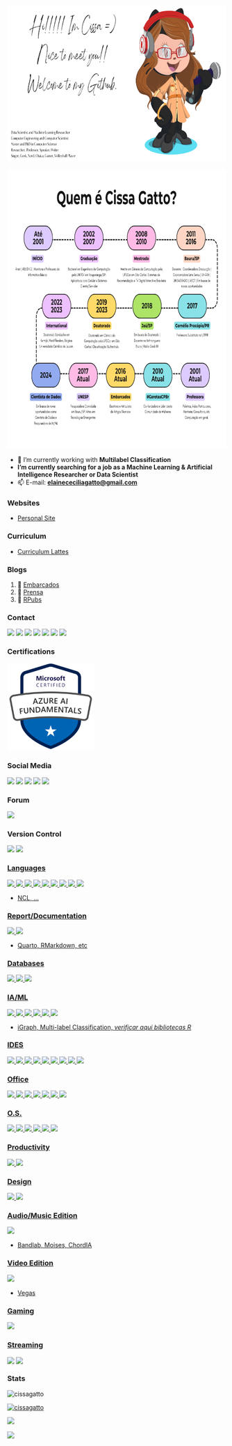 <p align="center"><img src="https://github.com/cissagatto/cissagatto/blob/main/github.png" width="640" height="360"/> </a>
<p align="center"><img src="https://github.com/cissagatto/cissagatto/blob/main/quem-cissa.png" width="720" height="640"/> </a>

- 🔭 I’m currently working with **Multilabel Classification**
- **I’m currently searching for a job as a Machine Learning & Artificial Intelligence Researcher or Data Scientist**  
- 📫 E-mail: **elainececiliagatto@gmail.com**


### Websites
- [Personal Site](https://sites.google.com/view/cissagatto)

### Curriculum
- [Curriculum Lattes](http://lattes.cnpq.br/8559022477811603)
  
### Blogs
1. 📝 [Embarcados](https://www.embarcados.com.br/author/cissa/)
2. 📝 [Prensa](https://prensa.li/@cissa.gatto/)
3. 📝 [RPubs](https://rpubs.com/cissagatto)


### Contact
<p align="left">
<img src="https://img.shields.io/badge/WhatsApp-25D366?style=for-the-badge&logo=whatsapp&logoColor=white" /> 
<img src="https://img.shields.io/badge/Telegram-2CA5E0?style=for-the-badge&logo=telegram&logoColor=white" />
<img src="https://img.shields.io/badge/Gmail-D14836?style=for-the-badge&logo=gmail&logoColor=white" />
<img src="https://img.shields.io/badge/Messenger-00B2FF?style=for-the-badge&logo=messenger&logoColor=white" />
<img src="https://img.shields.io/badge/Microsoft_Outlook-0078D4?style=for-the-badge&logo=microsoft-outlook&logoColor=white" />
<img src="https://img.shields.io/badge/Discord-%235865F2.svg?style=for-the-badge&logo=discord&logoColor=white"/>
<img src="https://img.shields.io/badge/Slack-4A154B?style=for-the-badge&logo=slack&logoColor=white"/>


### Certifications
<p align="left">
<img src="https://github.com/cissagatto/cissagatto/blob/main/azure-ai-fundamentals-600x600.png" width="200" height="200"/> </a> 


### Social Media
<p align="left">
<a href="https://linkedin.com/in/elainececiliagatto" target="blank"><img src="https://img.shields.io/badge/LinkedIn-0077B5?style=for-the-badge&logo=linkedin&logoColor=white"/></a>
<a href="https://www.facebook.com/elainececiliagatto/" target="blank"><img src="https://img.shields.io/badge/Facebook-1877F2?style=for-the-badge&logo=facebook&logoColor=white" /></a>
<a href="https://twitter.com/cissagatto" target="blank"><img src="https://img.shields.io/badge/Twitter-1DA1F2?style=for-the-badge&logo=twitter&logoColor=white" /></a>
<a href="https://instagram.com/cissagatto" target="blank"><img src="https://img.shields.io/badge/Instagram-E4405F?style=for-the-badge&logo=instagram&logoColor=white" /></a>
<a href="https://www.researchgate.net/profile/Elaine-Gatto target="blank"> <img src="ttps://img.shields.io/badge/ResearchGate-00CCBB?style=for-the-badge&logo=ResearchGate&logoColor=white" /></a>  
<a href="https://www.kaggle.com/elainececiliagatto" src="https://img.shields.io/badge/Kaggle-035a7d?style=for-the-badge&logo=kaggle&logoColor=white" /></a>

### Forum  
<p align="left">
<a href="https://stackoverflow.com/users/12873104" target="blank"><img src="https://img.shields.io/badge/Stack_Overflow-FE7A16?style=for-the-badge&logo=stack-overflow&logoColor=white" /></a>


### Version Control
<p align="left">
<a href="https://gitlab.com/elainececiliagatto" target="blank"><img src="https://img.shields.io/badge/GitLab-330F63?style=for-the-badge&logo=gitlab&logoColor=white" /></a>
<a href="https://github.com/cissagatto" target="blank"> <img src="https://img.shields.io/badge/git-%23F05033.svg?style=for-the-badge&logo=git&logoColor=white"/>


### Languages
<p align="left">
<img src="https://img.shields.io/badge/r-%23276DC3.svg?style=for-the-badge&logo=r&logoColor=white"/>
<img src="https://img.shields.io/badge/Python-3776AB?style=for-the-badge&logo=python&logoColor=white"/>
<img src="https://img.shields.io/badge/C-00599C?style=for-the-badge&logo=c&logoColor=white"/>
<img src="https://img.shields.io/badge/C%2B%2B-00599C?style=for-the-badge&logo=c%2B%2B&logoColor=white"/>
<img src="https://img.shields.io/badge/Java-ED8B00?style=for-the-badge&logo=java&logoColor=white"/>
<img src="https://img.shields.io/badge/Lua-2C2D72?style=for-the-badge&logo=lua&logoColor=white"/>
<img src="https://img.shields.io/badge/assembly%20script-%23000000.svg?style=for-the-badge&logo=assemblyscript&logoColor=white"/>
<img src="https://img.shields.io/badge/PowerShell-%235391FE.svg?style=for-the-badge&logo=powershell&logoColor=white"/>
<img src="https://img.shields.io/badge/Shell_Script-121011?style=for-the-badge&logo=gnu-bash&logoColor=white"/>

- NCL, ... 

### Report/Documentation
<p align="left">
<img src="https://img.shields.io/badge/latex-%23008080.svg?style=for-the-badge&logo=latex&logoColor=white"/>
<img src="https://img.shields.io/badge/Markdown-000000?style=for-the-badge&logo=markdown&logoColor=white"/>

- Quarto, RMarkdown, etc
  
  
### Databases
<p align="left">
<img src="https://img.shields.io/badge/MySQL-00000F?style=for-the-badge&logo=mysql&logoColor=white"/>
<img src="https://img.shields.io/badge/PostgreSQL-316192?style=for-the-badge&logo=postgresql&logoColor=white"/>
<img src="https://img.shields.io/badge/MongoDB-4EA94B?style=for-the-badge&logo=mongodb&logoColor=white"/>


### IA/ML
<p align="left">
<img src="https://img.shields.io/badge/Matplotlib-%23ffffff.svg?style=for-the-badge&logo=Matplotlib&logoColor=black"/>
<img src="https://img.shields.io/badge/numpy-%23013243.svg?style=for-the-badge&logo=numpy&logoColor=white"/>
<img src="https://img.shields.io/badge/pandas-%23150458.svg?style=for-the-badge&logo=pandas&logoColor=white"/>
<img src="https://img.shields.io/badge/Plotly-%233F4F75.svg?style=for-the-badge&logo=plotly&logoColor=white"/>
<img src="htps://img.shields.io/badge/scikit--learn-%23F7931E.svg?style=for-the-badge&logo=scikit-learn&logoColor=white"/>
<img src="https://img.shields.io/badge/SciPy-%230C55A5.svg?style=for-the-badge&logo=scipy&logoColor=%white"/>

- iGraph, Multi-label Classification, *verificar aqui bibliotecas R*


### IDES
<p align="left">
<img src="https://img.shields.io/badge/RStudio-4285F4?style=for-the-badge&logo=rstudio&logoColor=white"/>
<img src="https://img.shields.io/badge/Eclipse-FE7A16.svg?style=for-the-badge&logo=Eclipse&logoColor=white"/>
<img src="https://img.shields.io/badge/NetBeansIDE-1B6AC6.svg?style=for-the-badge&logo=apache-netbeans-ide&logoColor=white"/>
<img src="https://img.shields.io/badge/-Visual%20Studio%20Code-333333?style=for-the-badge&logo=visual-studio-code&logoColor=007ACC"/>
<img src="https://img.shields.io/badge/pycharm-143?style=for-the-badge&logo=pycharm&logoColor=black&color=black&labelColor=green"/>
<img src="https://img.shields.io/badge/Spyder-838485?style=for-the-badge&logo=spyder%20ide&logoColor=maroon"/>
<img src="https://img.shields.io/badge/jupyter-%23FA0F00.svg?style=for-the-badge&logo=jupyter&logoColor=white"/>
<img src="https://img.shields.io/badge/Notepad++-90E59A.svg?style=for-the-badge&logo=notepad%2b%2b&logoColor=black"/>
<img src="https://img.shields.io/badge/sublime_text-%23575757.svg?style=for-the-badge&logo=sublime-text&logoColor=important"/>

  
### Office
<p align="left">
<img src="https://img.shields.io/badge/LibreOffice-%2318A303?style=for-the-badge&logo=LibreOffice&logoColor=white"/>
<img src="https://img.shields.io/badge/Microsoft_Visio-3955A3?style=for-the-badge&logo=microsoft-visio&logoColor=white"/>
<img src="https://img.shields.io/badge/Microsoft_Word-2B579A?style=for-the-badge&logo=microsoft-word&logoColor=white"/>
<img src="https://img.shields.io/badge/Microsoft_Excel-217346?style=for-the-badge&logo=microsoft-excel&logoColor=white"/>
<img src="https://img.shields.io/badge/Microsoft_PowerPoint-B7472A?style=for-the-badge&logo=microsoft-powerpoint&logoColor=white"/>
<img src="https://img.shields.io/badge/Microsoft_Office-D83B01?style=for-the-badge&logo=microsoft-office&logoColor=white"/>
<img src="https://img.shields.io/badge/Microsoft_SharePoint-0078D4?style=for-the-badge&logo=microsoft-sharepoint&logoColor=white"/>


### O.S.
<p align="left">
<img src="https://img.shields.io/badge/Windows-017AD7?style=for-the-badge&logo=windows&logoColor=white"/>
<img src="https://img.shields.io/badge/Linux-E34F26?style=for-the-badge&logo=linux&logoColor=black"/>
<img src="https://img.shields.io/badge/Fedora-294172?style=for-the-badge&logo=fedora&logoColor=white"/>
<img src="https://img.shields.io/badge/Ubuntu-E95420?style=for-the-badge&logo=ubuntu&logoColor=white"/>
<img src="https://img.shields.io/badge/Linux%20Mint-87CF3E?style=for-the-badge&logo=Linux%20Mint&logoColor=white"/>
<img src="https://img.shields.io/badge/cent%20os-002260?style=for-the-badge&logo=centos&logoColor=F0F0F0"/>


### Productivity
<p align="left">
<img src="https://img.shields.io/badge/Notion-%23000000.svg?style=for-the-badge&logo=notion&logoColor=white"/>
<img src="https://img.shields.io/badge/Trello-%23026AA7.svg?style=for-the-badge&logo=Trello&logoColor=white"/>


### Design
<p align="left">  
<img src="https://img.shields.io/badge/Canva-%2300C4CC.svg?style=for-the-badge&logo=Canva&logoColor=white"/>
<img src="https://img.shields.io/badge/adobe%20photoshop-%2331A8FF.svg?style=for-the-badge&logo=adobe%20photoshop&logoColor=white"/>


### Audio/Music Edition
<p align="left">
<img src="https://img.shields.io/badge/Audacity-0000CC?style=for-the-badge&logo=audacity&logoColor=white"/>

- Bandlab, Moises, ChordIA


### Video Edition
<img src="https://img.shields.io/badge/blender-%23F5792A.svg?style=for-the-badge&logo=blender&logoColor=white"/>

- Vegas 


### Gaming
<p align="left">
<img src="https://img.shields.io/badge/Xbox-107C10?style=for-the-badge&logo=xbox&logoColor=white"/>


### Streaming
<p align="left">
<a href="https://www.twitch.tv/cissagatto" target="blank"><img align="center" src="https://img.shields.io/badge/Twitch-9146FF?style=for-the-badge&logo=twitch&logoColor=white"></a>  
<a href="https://www.youtube.com/cissagatto" target="blank"><img align="center" src="https://img.shields.io/badge/YouTube-FF0000?style=for-the-badge&logo=youtube&logoColor=white"></a>


### Stats
<p align="left"> <img src="https://komarev.com/ghpvc/?username=cissagatto&label=Profile%20views&theme=onedark&color=0e75b6&style=flat" alt="cissagatto" /></p>
<p align="left"> <a href="https://github.com/ryo-ma/github-profile-trophy&theme=onedark"><img src="https://github-profile-trophy.vercel.app/?username=cissagatto" alt="cissagatto" /></a></p>  
<p align="left"> <a href="https://github.com/anuraghazra/github-readme-stats" /> <img src="https://github-readme-stats.vercel.app/api?username=cissagatto&theme=dark&show_icons=true" /></a></p>
<p align="left"> <a href="https://github.com/anuraghazra/github-readme-stats"/> <img src="https://github-readme-stats.vercel.app/api/top-langs/?username=cissagatto&hide=html&layout=compact&theme=dark"/></a></p>


